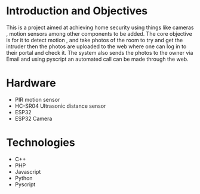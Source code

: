 
# Introduction and Objectives
This is a project aimed at achieving home security using things like cameras , motion sensors among other components to be added. 
The core objective is for it to detect motion , and take photos of the room to try and get the intruder then the photos are uploaded to the web 
where one can log in to their portal and check it. The system also sends the photos to the owner via Email and using pyscript an automated call can be made
through the web. 

# Hardware 
- PIR motion sensor 
- HC-SR04 Ultrasonic distance sensor
- ESP32 
- ESP32 Camera

# Technologies 
- C++
- PHP
- Javascript 
- Python 
- Pyscript
